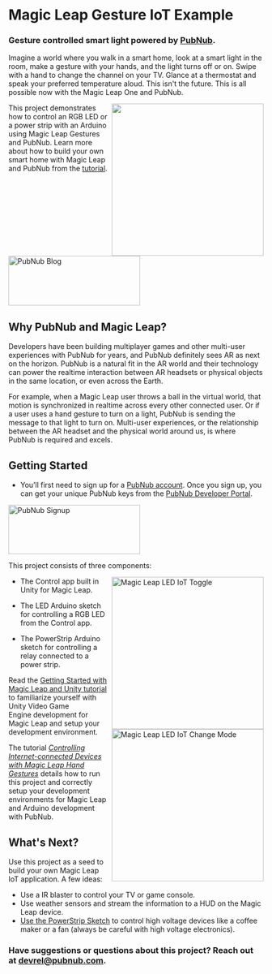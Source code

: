 # Magic Leap Gesture IoT Example

### Gesture controlled smart light powered by [PubNub](https://www.pubnub.com/?devrel_gh=Magic-Leap-Gesture-IoT-Example).

Imagine a world where you walk in a smart home, look at a smart light in the room, make a gesture with your hands, and the light turns off or on. Swipe with a hand to change the channel on your TV. Glance at a thermostat and speak your preferred temperature aloud. This isn't the future. This is all possible now with the Magic Leap One and PubNub.

<a href="https://www.pubnub.com/blog/?devrel_gh=Magic-Leap-Gesture-IoT-Example">
    <img src="https://i.imgur.com/b8WDyY1.gif" width="300" align="right" />
</a>

This project demonstrates how to control an RGB LED or a power strip with an Arduino using Magic Leap Gestures and PubNub. Learn more about how to build your own smart home with Magic Leap and PubNub from the [tutorial](https://www.pubnub.com/blog/magic-leap-controlling-internet-connected-devices-lights-doors-with-hand-gestures/).

<a href="https://www.pubnub.com/blog/?devrel_gh=Magic-Leap-Gesture-IoT-Example">
    <img alt="PubNub Blog" src="https://i.imgur.com/aJ927CO.png" width=260 height=98/>
</a>

## Why PubNub and Magic Leap?

Developers have been building multiplayer games and other multi-user experiences with PubNub for years, and PubNub definitely sees AR as next on the horizon. PubNub is a natural fit in the AR world and their technology can power the realtime interaction between AR headsets or physical objects in the same location, or even across the Earth.

For example, when a Magic Leap user throws a ball in the virtual world, that motion is synchronized in realtime across every other connected user. Or if a user uses a hand gesture to turn on a light, PubNub is sending the message to that light to turn on. Multi-user experiences, or the relationship between the AR headset and the physical world around us, is where PubNub is required and excels.

## Getting Started
 
- You’ll first need to sign up for a [PubNub account](https://dashboard.pubnub.com/signup/?devrel_gh=Magic-Leap-Gesture-IoT-Example). Once you sign up, you can get your unique PubNub keys from the [PubNub Developer Portal](https://admin.pubnub.com/?devrel_gh=Magic-Leap-Gesture-IoT-Example).

<a href="https://dashboard.pubnub.com/signup?devrel_gh=agic-Leap-Gesture-IoT-Example">
    <img alt="PubNub Signup" src="https://i.imgur.com/og5DDjf.png" width=260 height=97/>
</a>

This project consists of three components:

<img src="https://pubnub.com/blog/wp-content/uploads/2018/10/Magic-Leap-LED-IoT.gif" alt="Magic Leap LED IoT Toggle" width="300" align="right" />
<img src="https://pubnub.com/blog/wp-content/uploads/2018/10/Magic-Leap-LED-IoT-change.gif" alt="Magic Leap LED IoT Change Mode" width="300" align="right" />

- The Control app built in Unity for Magic Leap.
    
- The LED Arduino sketch for controlling a RGB LED from the Control app.

- The PowerStrip Arduino sketch for controlling a relay connected to a power strip.
    
Read the [Getting Started with Magic Leap and Unity tutorial](https://www.pubnub.com/blog/getting-started-with-magic-leap-and-unity?devrel_pb=magic-leap-one-Internet-of-Things) to familiarize yourself with Unity Video Game Engine development for Magic Leap and setup your development environment.

The tutorial *[Controlling Internet-connected Devices with Magic Leap Hand Gestures](https://www.pubnub.com/blog/magic-leap-controlling-internet-connected-devices-lights-doors-with-hand-gestures/)* details how to run this project and correctly setup your development environments for Magic Leap and Arduino development with PubNub.

## What's Next?

Use this project as a seed to build your own Magic Leap IoT application. A few ideas:

- Use a IR blaster to control your TV or game console.
- Use weather sensors and stream the information to a HUD on the Magic Leap device.
- [Use the PowerStrip Sketch](https://github.com/chandler767/Magic-Leap-Device-Control/tree/master/PowerStrip) to control high voltage devices like a coffee maker or a fan (always be careful with high voltage electronics).

### Have suggestions or questions about this project? Reach out at devrel@pubnub.com.
